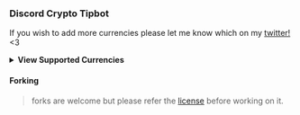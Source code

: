 ### Discord Crypto Tipbot
If you wish to add more currencies please let me know which on my [twitter!](https://twitter.com/write_int) <3
<details>
  <summary><b>View Supported Currencies</b></summary>
  <br>
  <ul>
    <li>
      <details>
        <summary><img src="https://cdn.worldvectorlogo.com/logos/nano-1.svg" alt="Nano Protocol Icon" height="16"> Nano Protocol</summary>
        <ul>
          <li><img src="https://s2.coinmarketcap.com/static/img/coins/64x64/1567.png" alt="Nano (XNO) Icon" height="16"> <a href="https://nano.org">Nano (XNO)</a></li>
          <li><img src="https://banano.cc/favicon.ico" alt="Banano (BAN) Icon" height="16"> <a href="https://banano.cc">Banano (BAN)</a></li>
          <li><img src="https://dogenano.io/favicon.ico" alt="Dogenano (XDG) Icon" height="16"> <a href="https://dogenano.io">Dogenano (XDG)</a></li>
          <li><img src="https://raione.cc/favicon.ico" height="16" alt="RaiBlocksOne (XRO) Icon"> <a href="https://raione.cc">RaiBlocksOne (XRO)</a></li>
        </ul>
      </details>
    </li>
    <!-- Add more currencies as needed -->
  </ul>
</details>


#### Forking
> forks are welcome but please refer the [license](https://raw.githubusercontent.com/WriteNaN/Tipbot/main/LICENSE) before working on it.
